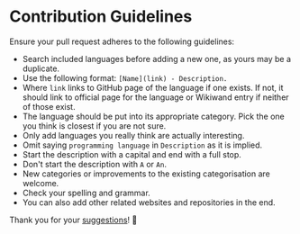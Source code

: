 # Contribution Guidelines
Ensure your pull request adheres to the following guidelines:
- Search included languages before adding a new one, as yours may be a duplicate.
- Use the following format: `[Name](link) - Description.`
- Where `link` links to GitHub page of the language if one exists. If not, it should link to official page for the language or Wikiwand entry if neither of those exist.
- The language should be put into its appropriate category. Pick the one you think is closest if you are not sure.
- Only add languages you really think are actually interesting.
- Omit saying `programming language` in `Description` as it is implied.
- Start the description with a capital and end with a full stop.
- Don't start the description with `A` or `An`.
- New categories or improvements to the existing categorisation are welcome.
- Check your spelling and grammar.
- You can also add other related websites and repositories in the end.

Thank you for your [suggestions](https://github.com/nikitavoloboev/programming-languages/edit/master/readme.md)! 💜